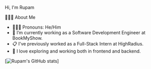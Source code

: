 <p style='text-align: justify;'>Hi, I'm Rupam</p>

👩🏻‍💻 About Me
- 👩🏻‍💻 Pronouns: He/Him
- 💼 I’m currently working as a Software Development Engineer at BookMyShow.
- 📋 I've previously worked as a Full-Stack Intern at HighRadius.
- 🧭 I love exploring and working both in frontend and backend.

[![Rupam's GitHub stats](https://github-readme-stats.vercel.app/api?username=dtrup00&show_icons=true&theme=tokyonight)]
